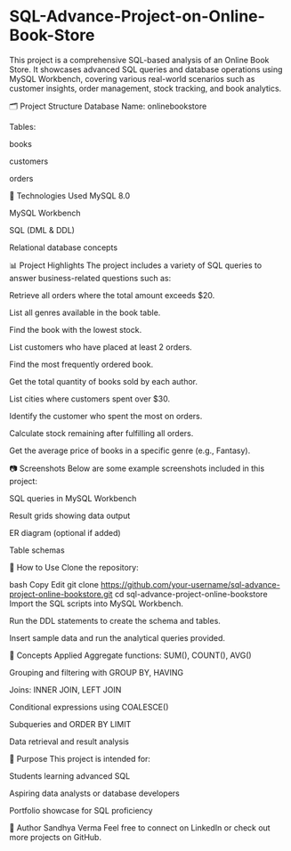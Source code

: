 # SQL-Advance-Project-on-Online-Book-Store
This project is a comprehensive SQL-based analysis of an Online Book Store. It showcases advanced SQL queries and database operations using MySQL Workbench, covering various real-world scenarios such as customer insights, order management, stock tracking, and book analytics.

🗂️ Project Structure
Database Name: onlinebookstore

Tables:

books

customers

orders

🔧 Technologies Used
MySQL 8.0

MySQL Workbench

SQL (DML & DDL)

Relational database concepts

📊 Project Highlights
The project includes a variety of SQL queries to answer business-related questions such as:

Retrieve all orders where the total amount exceeds $20.

List all genres available in the book table.

Find the book with the lowest stock.

List customers who have placed at least 2 orders.

Find the most frequently ordered book.

Get the total quantity of books sold by each author.

List cities where customers spent over $30.

Identify the customer who spent the most on orders.

Calculate stock remaining after fulfilling all orders.

Get the average price of books in a specific genre (e.g., Fantasy).

📷 Screenshots
Below are some example screenshots included in this project:

SQL queries in MySQL Workbench

Result grids showing data output

ER diagram (optional if added)

Table schemas

📁 How to Use
Clone the repository:

bash
Copy
Edit
git clone https://github.com/your-username/sql-advance-project-online-bookstore.git
cd sql-advance-project-online-bookstore
Import the SQL scripts into MySQL Workbench.

Run the DDL statements to create the schema and tables.

Insert sample data and run the analytical queries provided.

🧠 Concepts Applied
Aggregate functions: SUM(), COUNT(), AVG()

Grouping and filtering with GROUP BY, HAVING

Joins: INNER JOIN, LEFT JOIN

Conditional expressions using COALESCE()

Subqueries and ORDER BY LIMIT

Data retrieval and result analysis

🚀 Purpose
This project is intended for:

Students learning advanced SQL

Aspiring data analysts or database developers

Portfolio showcase for SQL proficiency

📝 Author
Sandhya Verma
Feel free to connect on LinkedIn or check out more projects on GitHub.

